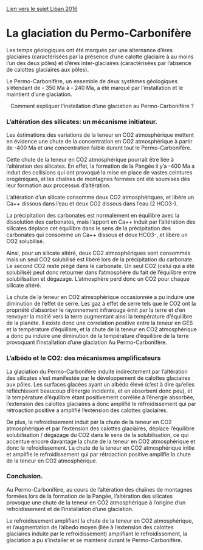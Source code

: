 [Lien vers le sujet Liban 2016](http://svt.ac-besancon.fr/bac-s-2016-liban/)

# La glaciation du Permo-Carbonifère 

Les temps géologiques ont été marqués par une alternance d’ères glaciaires (caractérisées par la présence d’une calotte glaciaire à au moins l’un des deux pôles) et d’ères inter-glaciaires (caractérisées par l’absence de calottes glaciaires aux pôles).

Le Permo-Carbonifère, un ensemble de deux systèmes géologiques s’étendant de - 350 Ma à - 240 Ma, a été marqué par l’installation et le maintient d’une glaciation.

<p style="text-align:center;">Comment expliquer l’installation d’une glaciation au Permo-Carbonifère ?</p>

### L’altération des silicates: un mécanisme initiateur.

Les éstimations des variations de la teneur en CO2 atmosphérique mettent en évidence une chute de la concentration en CO2 atmosphérique à partir de -400 Ma et une concentration faible durant tout le Permo-Carbonifère. 

Cette chute de la teneur en CO2 atmosphérique pourrait être liée à l’altération des silicates. En effet, la formation de la Pangée il y’a -400 Ma a induit des collisions qui ont provoqué la mise en place de vastes ceintures orogéniques, et les chaînes de montagnes formées ont été soumises dés leur formation aux processus d’altération. 

L’altération d’un silicate consomme deux CO2 atmosphériques, et libère un Ca++ dissous dans l’eau et deux CO2 dissous dans l’eau (2 HCO3-).

La précipitation des carbonates est normalement en équilibre avec la dissolution des carbonates, mais l’apport en Ca++ induit par l’altération des silicates déplace cet équilibre dans le sens de la précipitation des carbonates qui consomme un Ca++ dissous et deux HCO3-, et libère un CO2 solubilisé.

Ainsi, pour un silicate altéré, deux CO2 atmosphériques sont consommés mais un seul CO2 solubilisé est libéré lors de la précipitation du carbonate. Le second CO2 reste piégé dans le carbonate. Un seul CO2 (celui qui a été solubilisé) peut donc retourner dans l’atmosphère du fait de l’équilibre entre solubilisation et dégazage. L’atmosphère perd donc un CO2 pour chaque silicate altéré.

La chute de la teneur en CO2 atmsophérique occasionnée a pu induire une diminution de l’effet de serre. Les gaz à effet de serre tels que le CO2 ont la propriété d’absorber le rayonnement infrarouge émit par la terre et d’en renvoyer la moitié vers la terre augmentant ainsi la température d’équilibre de la planète. Il existe donc une correlation positive entre la teneur en GES et la température d’équilibre, et la chute de la teneur en CO2 atmosphérique a donc pu induire une diminution de la température d’équilibre de la terre provoquant l’installation d’une glaciation Au Permo-Carbonifère.

### L’albédo et le CO2: des mécanismes amplificateurs

La glaciation du Permo-Carbonifère induite indirectement par l’altération des silicates s’est manifestée par le développement de calottes glaciaires aux pôles. Les surfaces glacées ayant un albédo élevé (c’est à dire qu’elles réfléchissent beaucoup d’énergie incidente, et en absorbent donc peu), et la température d’équilibre étant positivement corrélée à l’énergie absorbée,  l’extension des calottes glaciaires a donc amplifié le refroidissement qui par rétroaction positive a amplifié l’extension des calottes glaciaires.

De plus, le refroidissement induit par la chute de la teneur en CO2 atmosphérique et par l’extension des calottes glaciaires, déplace l’équilibre solubilisation / dégazage du CO2 dans le sens de la solubilisation, ce qui accentue  encore davantage la chute de la teneur en CO2 atmosphérique et donc le refroidissement. La chute de la teneur en CO2 atmosphérique initie et amplifie le refroidissement qui par rétroaction positive amplifie la chute de la teneur en CO2 atmosphérique.

### Conclusion.

Au Permo-Carbonifère, au cours de l’altération des chaînes de montagnes formées lors de la formation de la Pangée, l’altération des silicates provoque une chute de la teneur en CO2 atmosphérique à l’origine d’un refroidissement et de l’installation d’une glaciation. 

Le refroidissement amplifiant la chute de la teneur en CO2 atmosphérique, et l’augmentation de l’albedo moyen (liée à l’extension des calottes glaciaires induite par le refroidissement)  amplifiant le refroidissement, la glaciation a pu s’installer et se maintenir durant le Permo-Carbonifère.












